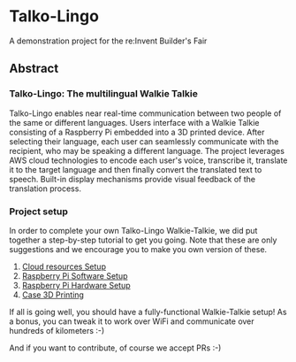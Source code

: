 # Talko-Lingo
A demonstration project for the re:Invent Builder's Fair

## Abstract

### Talko-Lingo: The multilingual Walkie Talkie

Talko-Lingo enables near real-time communication between two people of the same
or different languages. Users interface with a Walkie Talkie consisting of a
Raspberry Pi embedded into a 3D printed device. After selecting their language,
each user can seamlessly communicate with the recipient, who may be speaking a
different language. The project leverages AWS cloud technologies to encode each
user's voice, transcribe it, translate it to the target language and then
finally convert the translated text to speech. Built-in display mechanisms
provide visual feedback of the translation process.

### Project setup

In order to complete your own Talko-Lingo Walkie-Talkie, we did put together
a step-by-step tutorial to get you going. Note that these are only suggestions
and we encourage you to make you own version of these.

1. [Cloud resources Setup](README_CLOUD_RESOURCES.md)
2. [Raspberry Pi Software Setup](README_RASPBERRY_PI.md)
3. [Raspberry Pi Hardware Setup](README_HARDWARE.md)
4. [Case 3D Printing](README_3D_PRINTING.md)

If all is going well, you should have a fully-functional Walkie-Talkie setup! As a bonus, you can tweak it to work over WiFi and communicate over hundreds of kilometers :-)

And if you want to contribute, of course we accept PRs :-)

